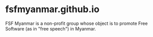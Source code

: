 # fsfmyanmar.github.io
FSF Myanmar is a non-profit group whose object is to promote Free Software  (as in "free speech") in Myanmar.
